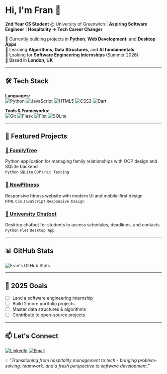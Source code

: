 # Hi, I'm Fran 👋

**2nd Year CS Student** @ University of Greenwich | **Aspiring Software Engineer** | **Hospitality → Tech Career Changer**

🔭 Currently building projects in **Python**, **Web Development**, and **Desktop Apps**  
🌱 Learning **Algorithms**, **Data Structures**, and **AI fundamentals**  
💼 Looking for **Software Engineering Internships** (Summer 2026)  
📍 Based in **London, UK**

---

## 🛠️ Tech Stack

**Languages:**  
![Python](https://img.shields.io/badge/-Python-3776AB?style=flat&logo=python&logoColor=white)
![JavaScript](https://img.shields.io/badge/-JavaScript-F7DF1E?style=flat&logo=javascript&logoColor=black)
![HTML5](https://img.shields.io/badge/-HTML5-E34F26?style=flat&logo=html5&logoColor=white)
![CSS3](https://img.shields.io/badge/-CSS3-1572B6?style=flat&logo=css3&logoColor=white)
![Dart](https://img.shields.io/badge/-Dart-0175C2?style=flat&logo=dart&logoColor=white)

**Tools & Frameworks:**  
![Git](https://img.shields.io/badge/-Git-F05032?style=flat&logo=git&logoColor=white)
![Flask](https://img.shields.io/badge/-Flask-000000?style=flat&logo=flask&logoColor=white)
![Flet](https://img.shields.io/badge/-Flet-02569B?style=flat&logo=flutter&logoColor=white)
![SQLite](https://img.shields.io/badge/-SQLite-003B57?style=flat&logo=sqlite&logoColor=white)

---

## 🚀 Featured Projects

### [🌳 FamilyTree](https://github.com/franng95/FamilyTree)
Python application for managing family relationships with OOP design and SQLite backend  
`Python` `SQLite` `OOP` `Unit Testing`

### [💪 NowFitness](https://github.com/franng95/NowFitness)
Responsive fitness website with modern UI and mobile-first design  
`HTML` `CSS` `JavaScript` `Responsive Design`

### [🤖 University Chatbot](https://github.com/franng95/Chatbot-Flet)
Desktop chatbot for students to access schedules, deadlines, and contacts  
`Python` `Flet` `Desktop App`

---

## 📊 GitHub Stats

![Fran's GitHub Stats](https://github-readme-stats.vercel.app/api?username=franng95&show_icons=true&theme=radical)

---

## 🎯 2025 Goals

- [ ] Land a software engineering internship
- [ ] Build 2 more portfolio projects
- [ ] Master data structures & algorithms
- [ ] Contribute to open-source projects

---

## 📫 Let's Connect

[![LinkedIn](https://img.shields.io/badge/-LinkedIn-0A66C2?style=flat&logo=linkedin&logoColor=white)](https://linkedin.com/in/franjng)
[![Email](https://img.shields.io/badge/-Email-EA4335?style=flat&logo=gmail&logoColor=white)](mailto:frannavarrogil@gmail.com)

💡 *"Transitioning from hospitality management to tech - bringing problem-solving, teamwork, and a fresh perspective to software development."*
